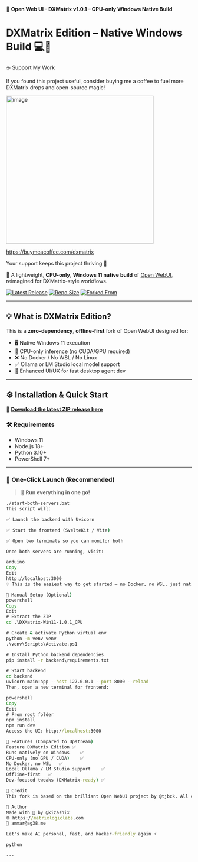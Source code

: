 🚀 **Open Web UI - DXMatrix v1.0.1 – CPU-only Windows Native Build**

# DXMatrix Edition – Native Windows Build 💻🧠

☕ Support My Work

If you found this project useful, consider buying me a coffee to fuel more DXMatrix drops and open-source magic!

<img width="400" height="400" alt="image" src="https://github.com/user-attachments/assets/be0b5f71-7177-4701-be65-ab966fdebdcd" />


https://buymeacoffee.com/dxmatrix

Your support keeps this project thriving 💜

🚀 A lightweight, **CPU-only**, **Windows 11 native build** of [Open WebUI](https://github.com/open-webui/open-webui), reimagined for DXMatrix-style workflows.

[![Latest Release](https://img.shields.io/github/v/release/kizashix/docs?label=Release)](https://github.com/kizashix/docs/releases)
[![Repo Size](https://img.shields.io/github/repo-size/kizashix/docs)](https://github.com/kizashix/docs)
[![Forked From](https://img.shields.io/badge/forked%20from-open--webui%2Fopen--webui-blue?logo=github)](https://github.com/open-webui/open-webui)

---

## 💡 What is DXMatrix Edition?

This is a **zero-dependency**, **offline-first** fork of Open WebUI designed for:

- 🖥️ Native Windows 11 execution  
- 🧩 CPU-only inference (no CUDA/GPU required)  
- ❌ No Docker / No WSL / No Linux  
- ✅ Ollama or LM Studio local model support  
- 🧬 Enhanced UI/UX for fast desktop agent dev  

---

## ⚙️ Installation & Quick Start

🔗 [**Download the latest ZIP release here**](https://github.com/kizashix/docs/releases/latest)

### 🛠 Requirements

- Windows 11  
- Node.js 18+  
- Python 3.10+  
- PowerShell 7+

---

### 🚀 One-Click Launch (Recommended)

> 🎯 **Run everything in one go!**

```bat
./start-both-servers.bat
This script will:

✅ Launch the backend with Uvicorn

✅ Start the frontend (SvelteKit / Vite)

✅ Open two terminals so you can monitor both

Once both servers are running, visit:

arduino
Copy
Edit
http://localhost:3000
💡 This is the easiest way to get started — no Docker, no WSL, just native speed and control.

🧰 Manual Setup (Optional)
powershell
Copy
Edit
# Extract the ZIP
cd .\DXMatrix-Win11-1.0.1_CPU

# Create & activate Python virtual env
python -m venv venv
.\venv\Scripts\Activate.ps1

# Install Python backend dependencies
pip install -r backend\requirements.txt

# Start backend
cd backend
uvicorn main:app --host 127.0.0.1 --port 8000 --reload
Then, open a new terminal for frontend:

powershell
Copy
Edit
# From root folder
npm install
npm run dev
Access the UI: http://localhost:3000

🧪 Features (Compared to Upstream)
Feature	DXMatrix Edition ✅
Runs natively on Windows	✅
CPU-only (no GPU / CUDA)	✅
No Docker, no WSL	✅
Local Ollama / LM Studio support	✅
Offline-first	✅
Dev-focused tweaks (DXMatrix-ready)	✅

🔗 Credit
This fork is based on the brilliant Open WebUI project by @tjbck. All core functionality is preserved — this build simply retools the experience for Windows-native, no-dependency power users.

🧠 Author
Made with 💜 by @kizashix
🌐 https://matrixlogiclabs.com
📩 ammar@ag38.me

Let's make AI personal, fast, and hacker-friendly again ⚡

python

---

